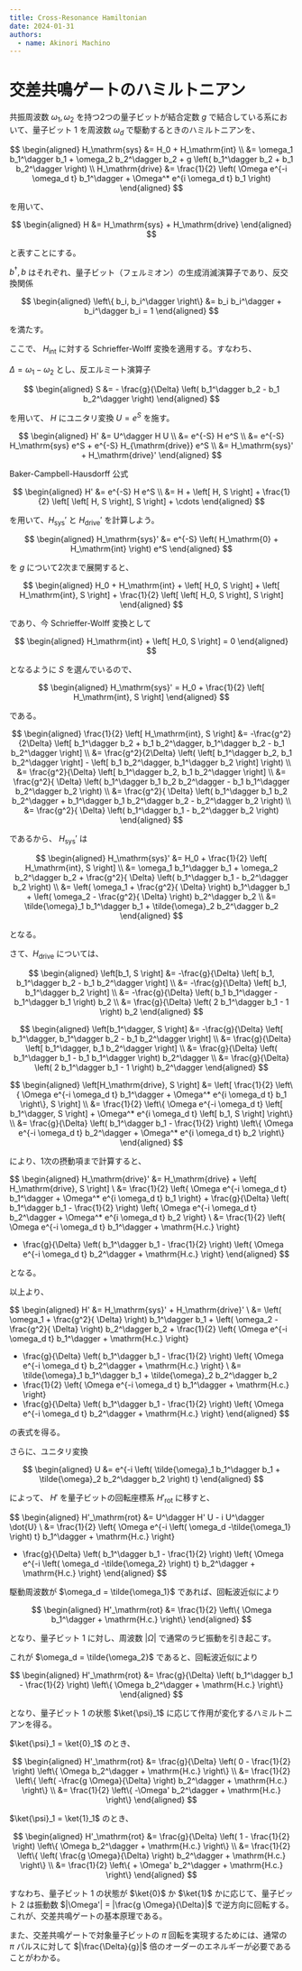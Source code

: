 ```yaml
---
title: Cross-Resonance Hamiltonian
date: 2024-01-31
authors:
  - name: Akinori Machino
---
```


# 交差共鳴ゲートのハミルトニアン

共振周波数 $\omega_1, \omega_2$ を持つ2つの量子ビットが結合定数 $g$ で結合している系において、量子ビット 1 を周波数 $\omega_d$ で駆動するときのハミルトニアンを、

$$
\begin{aligned}
H_\mathrm{sys} &= H_0 + H_\mathrm{int}
\\
&= \omega_1 b_1^\dagger b_1 + \omega_2 b_2^\dagger b_2 + g \left( b_1^\dagger b_2 + b_1 b_2^\dagger \right)
\\
H_\mathrm{drive} &= \frac{1}{2} \left( \Omega e^{-i \omega_d t} b_1^\dagger + \Omega^* e^{i \omega_d t} b_1 \right)
\end{aligned}
$$

を用いて、

$$
\begin{aligned}
H &= H_\mathrm{sys} + H_\mathrm{drive}
\end{aligned}
$$

と表すことにする。

$b^\dagger, b$ はそれぞれ、量子ビット（フェルミオン）の生成消滅演算子であり、反交換関係

$$
\begin{aligned}
\left\{ b_i, b_i^\dagger \right\} &= b_i b_i^\dagger + b_i^\dagger b_i = 1
\end{aligned}
$$

を満たす。

ここで、 $H_\mathrm{int}$ に対する Schrieffer-Wolff 変換を適用する。すなわち、

$\Delta = \omega_1 - \omega_2$ とし、反エルミート演算子

$$
\begin{aligned}
S &= - \frac{g}{\Delta} \left( b_1^\dagger b_2 - b_1 b_2^\dagger \right)
\end{aligned}
$$

を用いて、 $H$ にユニタリ変換 $U = e^S$ を施す。

$$
\begin{aligned}
H' &= U^\dagger H U
\\
&= e^{-S} H e^S
\\
&= e^{-S} H_\mathrm{sys} e^S + e^{-S} H_{\mathrm{drive}} e^S
\\
&= H_\mathrm{sys}' + H_\mathrm{drive}'
\end{aligned}
$$

Baker-Campbell-Hausdorff 公式

$$
\begin{aligned}
H' &= e^{-S} H e^S
\\
&= H + \left[ H, S \right] + \frac{1}{2} \left[ \left[ H, S \right], S \right] + \cdots
\end{aligned}
$$

を用いて、$H_\mathrm{sys}'$ と $H_\mathrm{drive}'$ を計算しよう。

$$
\begin{aligned}
H_\mathrm{sys}' &= e^{-S} \left( H_\mathrm{0} + H_\mathrm{int} \right) e^S
\end{aligned}
$$

を $g$ について2次まで展開すると、

$$
\begin{aligned}
H_0 + H_\mathrm{int} + \left[ H_0, S \right] + \left[ H_\mathrm{int}, S \right] + \frac{1}{2} \left[ \left[ H_0, S \right], S \right]
\end{aligned}
$$

であり、今 Schrieffer-Wolff 変換として

$$
\begin{aligned}
H_\mathrm{int} + \left[ H_0, S \right] = 0
\end{aligned}
$$

となるように $S$ を選んでいるので、

$$
\begin{aligned}
H_\mathrm{sys}' = H_0 + \frac{1}{2} \left[ H_\mathrm{int}, S \right]
\end{aligned}
$$

である。

$$
\begin{aligned}
\frac{1}{2} \left[ H_\mathrm{int}, S \right] &= -\frac{g^2}{2\Delta} \left[ b_1^\dagger b_2 + b_1 b_2^\dagger, b_1^\dagger b_2 - b_1 b_2^\dagger \right]
\\
&= \frac{g^2}{2\Delta} \left(
\left[ b_1^\dagger b_2, b_1 b_2^\dagger \right] - \left[ b_1 b_2^\dagger, b_1^\dagger b_2 \right]
\right)
\\
&= \frac{g^2}{\Delta} \left[ b_1^\dagger b_2, b_1 b_2^\dagger \right]
\\
&= \frac{g^2}{ \Delta} \left( b_1^\dagger b_1 b_2 b_2^\dagger - b_1 b_1^\dagger b_2^\dagger b_2 \right)
\\
&= \frac{g^2}{ \Delta} \left( b_1^\dagger b_1 b_2 b_2^\dagger + b_1^\dagger b_1 b_2^\dagger b_2 - b_2^\dagger b_2 \right)
\\
&= \frac{g^2}{ \Delta} \left( b_1^\dagger b_1 - b_2^\dagger b_2 \right)
\end{aligned}
$$

であるから、 $H_\mathrm{sys}'$ は

$$
\begin{aligned}
H_\mathrm{sys}' &= H_0 + \frac{1}{2} \left[ H_\mathrm{int}, S \right]
\\
&= \omega_1 b_1^\dagger b_1 + \omega_2 b_2^\dagger b_2 + \frac{g^2}{ \Delta} \left( b_1^\dagger b_1 - b_2^\dagger b_2 \right)
\\
&= \left( \omega_1 + \frac{g^2}{ \Delta} \right) b_1^\dagger b_1 + \left( \omega_2 - \frac{g^2}{ \Delta} \right) b_2^\dagger b_2
\\
&= \tilde{\omega}_1 b_1^\dagger b_1 + \tilde{\omega}_2 b_2^\dagger b_2
\end{aligned}
$$

となる。

さて、$H_\mathrm{drive}$ については、

$$
\begin{aligned}
\left[b_1, S \right] &= -\frac{g}{\Delta} \left[ b_1, b_1^\dagger b_2 - b_1 b_2^\dagger \right]
\\
&= -\frac{g}{\Delta} \left[ b_1, b_1^\dagger b_2 \right]
\\
&= -\frac{g}{\Delta} \left( b_1 b_1^\dagger - b_1^\dagger b_1 \right) b_2
\\
&= \frac{g}{\Delta} \left( 2 b_1^\dagger b_1 - 1 \right) b_2
\end{aligned}
$$

$$
\begin{aligned}
\left[b_1^\dagger, S \right] &= -\frac{g}{\Delta} \left[ b_1^\dagger, b_1^\dagger b_2 - b_1 b_2^\dagger \right]
\\
&= \frac{g}{\Delta} \left[ b_1^\dagger, b_1 b_2^\dagger \right]
\\
&= \frac{g}{\Delta} \left( b_1^\dagger b_1 - b_1 b_1^\dagger \right) b_2^\dagger
\\
&= \frac{g}{\Delta} \left( 2 b_1^\dagger b_1 - 1 \right) b_2^\dagger
\end{aligned}
$$

$$
\begin{aligned}
\left[H_\mathrm{drive}, S \right] &= \left[ \frac{1}{2} \left\{ \Omega e^{-i \omega_d t} b_1^\dagger + \Omega^* e^{i \omega_d t} b_1 \right\}, S \right]
\\
&= \frac{1}{2} \left\{ \Omega e^{-i \omega_d t} \left[ b_1^\dagger, S \right] + \Omega^* e^{i \omega_d t} \left[ b_1, S \right] \right\}
\\
&= \frac{g}{\Delta} \left( b_1^\dagger b_1 - \frac{1}{2} \right) \left\{ \Omega e^{-i \omega_d t} b_2^\dagger + \Omega^* e^{i \omega_d t}  b_2 \right\}
\end{aligned}
$$

により、1次の摂動項まで計算すると、

$$
\begin{aligned}
H_\mathrm{drive}' &= H_\mathrm{drive} + \left[ H_\mathrm{drive}, S \right]
\\
&= \frac{1}{2} \left\{ \Omega e^{-i \omega_d t} b_1^\dagger + \Omega^* e^{i \omega_d t} b_1 \right\} + \frac{g}{\Delta} \left( b_1^\dagger b_1 - \frac{1}{2} \right) \left\{ \Omega e^{-i \omega_d t} b_2^\dagger + \Omega^* e^{i \omega_d t}  b_2 \right\}
\\
&= \frac{1}{2} \left\{ \Omega e^{-i \omega_d t} b_1^\dagger + \mathrm{H.c.} \right\}
+ \frac{g}{\Delta} \left( b_1^\dagger b_1 - \frac{1}{2} \right) \left\{ \Omega e^{-i \omega_d t} b_2^\dagger + \mathrm{H.c.} \right\}
\end{aligned}
$$

となる。

以上より、

$$
\begin{aligned}
H' &= H_\mathrm{sys}' + H_\mathrm{drive}'
\\
&= \left( \omega_1 + \frac{g^2}{ \Delta} \right) b_1^\dagger b_1 + \left( \omega_2 - \frac{g^2}{ \Delta} \right) b_2^\dagger b_2 + \frac{1}{2} \left\{ \Omega e^{-i \omega_d t} b_1^\dagger + \mathrm{H.c.} \right\}
+ \frac{g}{\Delta} \left( b_1^\dagger b_1 - \frac{1}{2} \right) \left\{ \Omega e^{-i \omega_d t} b_2^\dagger + \mathrm{H.c.} \right\}
\\
&= \tilde{\omega}_1 b_1^\dagger b_1 + \tilde{\omega}_2 b_2^\dagger b_2
+ \frac{1}{2} \left\{ \Omega e^{-i \omega_d t} b_1^\dagger + \mathrm{H.c.} \right\}
+ \frac{g}{\Delta} \left( b_1^\dagger b_1 - \frac{1}{2} \right) \left\{ \Omega e^{-i \omega_d t} b_2^\dagger + \mathrm{H.c.} \right\}
\end{aligned}
$$

の表式を得る。

さらに、ユニタリ変換

$$
\begin{aligned}
U &= e^{-i \left( \tilde{\omega}_1 b_1^\dagger b_1 + \tilde{\omega}_2 b_2^\dagger b_2 \right) t}
\end{aligned}
$$

によって、 $H'$ を量子ビットの回転座標系 $H'_\mathrm{rot}$ に移すと、

$$
\begin{aligned}
H'_\mathrm{rot} &= U^\dagger H' U - i U^\dagger \dot{U}
\\
&= \frac{1}{2} \left\{ \Omega e^{-i \left( \omega_d -\tilde{\omega_1} \right) t} b_1^\dagger + \mathrm{H.c.} \right\}
+ \frac{g}{\Delta} \left( b_1^\dagger b_1 - \frac{1}{2} \right) \left\{ \Omega e^{-i \left( \omega_d -\tilde{\omega_2} \right) t} b_2^\dagger + \mathrm{H.c.} \right\}
\end{aligned}
$$

駆動周波数が $\omega_d = \tilde{\omega_1}$ であれば、回転波近似により

$$
\begin{aligned}
H'_\mathrm{rot} &= \frac{1}{2} \left\{ \Omega b_1^\dagger + \mathrm{H.c.} \right\}
\end{aligned}
$$

となり、量子ビット 1 に対し、周波数 $|\Omega|$ で通常のラビ振動を引き起こす。

これが $\omega_d = \tilde{\omega_2}$ であると、回転波近似により

$$
\begin{aligned}
H'_\mathrm{rot} &= \frac{g}{\Delta} \left( b_1^\dagger b_1 - \frac{1}{2} \right) \left\{ \Omega b_2^\dagger + \mathrm{H.c.} \right\}
\end{aligned}
$$

となり、量子ビット 1 の状態 $\ket{\psi}_1$ に応じて作用が変化するハミルトニアンを得る。

$\ket{\psi}_1 = \ket{0}_1$ のとき、

$$
\begin{aligned}
H'_\mathrm{rot} &= \frac{g}{\Delta} \left( 0 - \frac{1}{2} \right) \left\{ \Omega b_2^\dagger + \mathrm{H.c.} \right\}
\\
&= \frac{1}{2} \left\{ \left( -\frac{g \Omega}{\Delta} \right) b_2^\dagger + \mathrm{H.c.} \right\}
\\
&= \frac{1}{2} \left\{ -\Omega' b_2^\dagger + \mathrm{H.c.} \right\}
\end{aligned}
$$

$\ket{\psi}_1 = \ket{1}_1$ のとき、

$$
\begin{aligned}
H'_\mathrm{rot} &= \frac{g}{\Delta} \left( 1 - \frac{1}{2} \right) \left\{ \Omega b_2^\dagger + \mathrm{H.c.} \right\}
\\
&= \frac{1}{2} \left\{ \left( \frac{g \Omega}{\Delta} \right) b_2^\dagger + \mathrm{H.c.} \right\}
\\
&= \frac{1}{2} \left\{ + \Omega' b_2^\dagger + \mathrm{H.c.} \right\}
\end{aligned}
$$

すなわち、量子ビット 1 の状態が $\ket{0}$ か $\ket{1}$ かに応じて、量子ビット 2 は振動数 $|\Omega'| = |\frac{g \Omega}{\Delta}|$ で逆方向に回転する。これが、交差共鳴ゲートの基本原理である。

また、交差共鳴ゲートで対象量子ビットの $\pi$ 回転を実現するためには、通常の $\pi$ パルスに対して $|\frac{\Delta}{g}|$ 倍のオーダーのエネルギーが必要であることがわかる。
